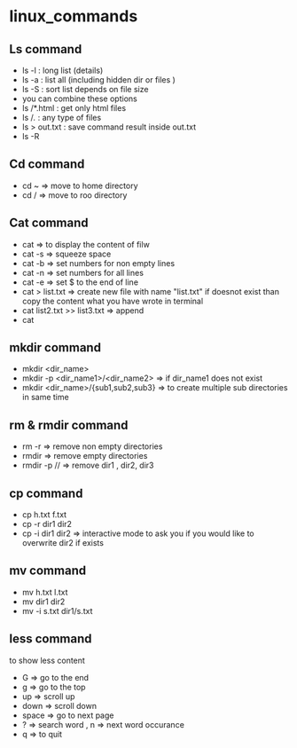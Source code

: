 # linux_commands

## Ls command

* ls -l : long list (details)
* ls -a : list all (including hidden dir or files )
* ls -S : sort list depends on file size
* you can combine these options
* ls <name-dir>/*.html : get only html files
* ls <name-dir>/*.* : any type of files
* ls > out.txt : save command result inside out.txt 
* ls -R

## Cd command 

* cd ~ => move to home directory
* cd / => move to roo directory

## Cat command

* cat => to display the content of filw
* cat -s => squeeze space
* cat -b => set numbers for non empty lines
* cat -n => set numbers for all lines
* cat -e => set $ to the end of line
* cat > list.txt => create new file with name
 "list.txt" if doesnot exist than copy the content what 
you have wrote in terminal 
* cat list2.txt >> list3.txt => append 
* cat <filename1> <filename2>

## mkdir command

* mkdir <dir_name>
* mkdir -p <dir_name1>/<dir_name2> => if dir_name1 does not exist
* mkdir <dir_name>/{sub1,sub2,sub3} => to create multiple sub 
directories in same time


## rm & rmdir command

* rm -r => remove non empty directories
* rmdir => remove empty directories
* rmdir -p <dir1>/<dir2>/<dir3> => remove dir1 , dir2, dir3

## cp command

* cp h.txt f.txt
* cp -r dir1 dir2 
* cp -i dir1 dir2 => interactive mode to ask you 
if you would like to overwrite dir2 if exists

## mv command

* mv h.txt l.txt
* mv dir1 dir2
* mv -i s.txt dir1/s.txt

## less command

to show less content

* G => go to the end
* g => go to the top
* up => scroll up
* down => scroll down
* space => go to next page
* ? => search word , n => next word occurance
* q => to quit

